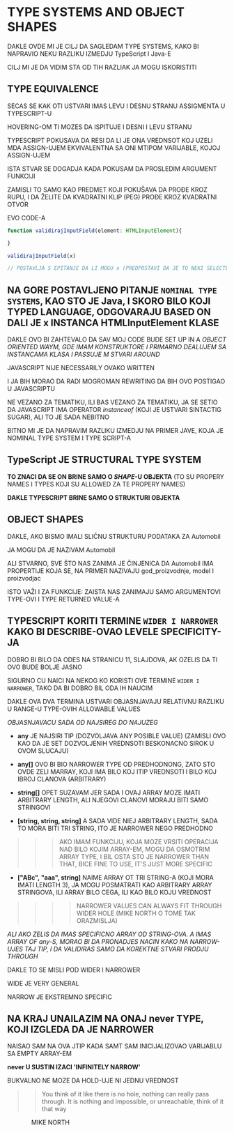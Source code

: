 # TYPE SYSTEMS AND OBJECT SHAPES

DAKLE OVDE MI JE CILJ DA SAGLEDAM TYPE SYSTEMS, KAKO BI NAPRAVIO NEKU RAZLIKU IZMEDJU TypeScript I Java-E

CILJ MI JE DA VIDIM STA OD TIH RAZLIAK JA MOGU ISKORISTITI

## TYPE EQUIVALENCE

SECAS SE KAK OTI USTVARI IMAS LEVU I DESNU STRANU ASSIGMENTA U TYPESCRIPT-U

HOVERING-OM TI MOZES DA ISPITUJE I DESNI I LEVU STRANU

TYPESCRIPT POKUSAVA DA RESI DA LI JE ONA VREDNSOT KOJ UZELI MDA ASSIGN-UJEM EKVIVALENTNA SA ONI MTIPOM VARIJABLE, KOJOJ ASSIGN-UJEM

ISTA STVAR SE DOGADJA KADA POKUSAM DA PROSLEDIM ARGUMENT FUNKCIJI

ZAMISLI TO SAMO KAO PREDMET KOJI POKUŠAVA DA PROĐE KROZ RUPU, I DA ŽELITE DA KVADRATNI KLIP (PEG) PROĐE KROZ KVADRATNI OTVOR

EVO CODE-A

```typescript
function validirajInputField(element: HTMLInputElement){

}

validirajInputField(x)

// POSTAVLJA S EPITANJE DA LI MOGU x (PREDPOSTAVI DA JE TO NEKI SELECTED ELEMENT) SMATRATI (REGARD AS) HtmlInputElement ??????????????

```

## NA GORE POSTAVLJENO PITANJE `NOMINAL TYPE SYSTEMS`, KAO STO JE Java, I SKORO BILO KOJI TYPED LANGUAGE, ODGOVARAJU BASED ON DALI JE x INSTANCA HTMLInputElement KLASE

DAKLE OVO BI ZAHTEVALO DA SAV MOJ CODE BUDE SET UP IN A *OBJECT ORIENTED WAYM, GDE IMAM KONSTRUKTORE I PRIMARNO DEALUJEM SA INSTANCAMA KLASA I PASSUJE M STVARI AROUND*

JAVASCRIPT NIJE NECESSARILY OVAKO WRITTEN

I JA BIH MORAO DA RADI MOGROMAN REWRITING DA BIH OVO POSTIGAO U JAVASCRIPTU

NE VEZANO ZA TEMATIKU, ILI BAS VEZANO ZA TEMATIKU, JA SE SETIO DA JAVASCRIPT IMA OPERATOR *instanceof* (KOJI JE USTVARI SINTACTIG SUGAR), ALI TO JE SADA NEBITNO

BITNO MI JE DA NAPRAVIM RAZLIKU IZMEDJU NA PRIMER JAVE, KOJA JE NOMINAL TYPE SYSTEM I TYPE SCRIPT-A

## TypeScript JE STRUCTURAL TYPE SYSTEM

**TO ZNACI DA SE ON BRINE SAMO O *SHAPE*-U OBJEKTA** (TO SU PROPERY NAMES I TYPES KOJI SU ALLOWED ZA TE PROPERY NAMES)

**DAKLE TYPESCRIPT BRINE SAMO O STRUKTURI OBJEKTA**

## OBJECT SHAPES

DAKLE, AKO BISMO IMALI SLIČNU STRUKTURU PODATAKA ZA Automobil

JA MOGU DA JE NAZIVAM Automobil

ALI STVARNO, SVE ŠTO NAS ZANIMA JE ČINJENICA DA Automobil IMA PROPERTIJE KOJA SE, NA PRIMER NAZIVAJU god_proizvodnje, model I proizvodjac

ISTO VAŽI I ZA FUNKCIJE: ZAISTA NAS ZANIMAJU SAMO ARGUMENTOVI TYPE-OVI I TYPE RETURNED VALUE-A

## TYPESCRIPT KORITI TERMINE `WIDER I NARROWER` KAKO BI DESCRIBE-OVAO LEVELE SPECIFICITY-JA

DOBRO BI BILO DA ODES NA STRANICU 11, SLAJDOVA, AK OZELIS DA TI OVO BUDE BOLJE JASNO

SIGURNO CU NAICI NA NEKOG KO KORISTI OVE TERMINE `WIDER I NARROWER`, TAKO DA BI DOBRO BIL ODA IH NAUCIM

DAKLE OVA DVA TERMINA USTVARI OBJASNJAVAJU RELATIVNU RAZLIKU U RANGE-U TYPE-OVIH ALLOWABLE VALUES

*OBJASNJAVACU SADA OD NAJSIREG DO NAJUZEG*

- **any** JE NAJSIRI TIP (DOZVOLJAVA ANY POSIBLE VALUE) (ZAMISLI OVO KAO DA JE SET DOZVOLJENIH VREDNSOTI BESKONACNO SIROK U OVOM SLUCAJU)

- **any[]** OVO BI BIO NARROWER TYPE OD PREDHODNONG, ZATO STO OVDE ZELI MARRAY, KOJI IMA BILO KOJ ITIP VREDNSOTI I BILO KOJ IBROJ CLANOVA (ARBITRARY)

- **string[]** OPET SUZAVAM JER SADA I OVAJ ARRAY MOZE IMATI ARBITRARY LENGTH, ALI NJEGOVI CLANOVI MORAJU BITI SAMO STRINGOVI

- **[string, string, string]** A SADA VIDE NIEJ ARBITRARY LENGTH, SADA TO MORA BITI TRI STRING,  ITO JE NARROWER NEGO PREDHODNO

>>> AKO IMAM FUNKCIJU, KOJA MOZE VRSITI OPERACIJA NAD BILO KOJIM ARRAY-EM, MOGU DA OSMOTRIM ARRAY TYPE, I BIL OSTA STO JE NARROWER THAN THAT, BICE FINE TO USE, IT'S JUST MORE SPECIFIC

- **["ABc", "aaa", string]** NAIME ARRAY OT TRI STRING-A (KOJI MORA IMATI LENGTH 3), JA MOGU POSMATRATI KAO ARBITRARY ARRAY STRINGOVA, ILI ARRAY BILO CEGA, ILI KAO BILO KOJU VREDNOST

>>>> NARROWER VALUES CAN ALWAYS FIT THROUGH WIDER HOLE (MIKE NORTH O TOME TAK ORAZMISLJA)

*ALI AKO ZELIS DA IMAS SPECIFICNO ARRAY OD STRING-OVA. A IMAS ARRAY OF any-S, MORAO BI DA PRONADJES NACIN KAKO NA NARROW-UJES TAJ TIP, I DA VALIDIRAS SAMO DA KOREKTNE STVARI PRODJU THROUGH*

DAKLE TO SE MISLI POD WIDER I NARROWER

WIDE JE VERY GENERAL

NARROW JE EKSTREMNO SPECIFIC

## NA KRAJ UNAILAZIM NA ONAJ never TYPE, KOJI IZGLEDA DA JE NARROWER

NAISAO SAM NA OVA JTIP KADA SAMT SAM INICIJALIZOVAO VARIJABLU SA EMPTY ARRAY-EM

**never U SUSTIN IZACI 'INFINITELY NARROW'**

BUKVALNO NE MOZE DA HOLD-UJE NI JEDNU VREDNOST

>>You think of it like there is no hole, nothing can really pass through.
>>It is nothing and impossible, or unreachable, think of it that way

&nbsp;&nbsp;&nbsp;&nbsp;&nbsp;&nbsp;&nbsp;&nbsp;&nbsp;&nbsp;&nbsp;&nbsp;&nbsp;&nbsp;MIKE NORTH